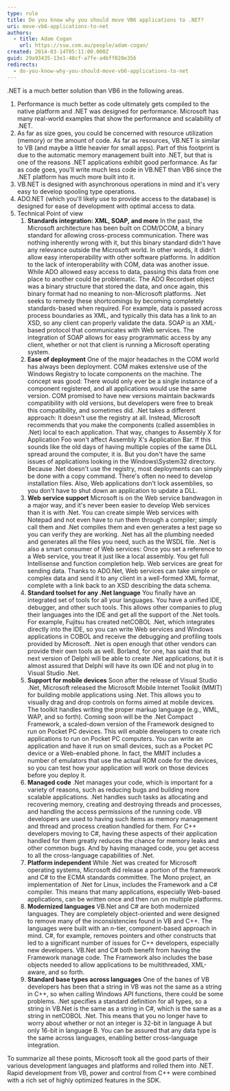```yaml
---
type: rule
title: Do you know why you should move VB6 applications to .NET?
uri: move-vb6-applications-to-net
authors:
  - title: Adam Cogan
    url: https://ssw.com.au/people/adam-cogan/
created: 2014-03-14T05:11:00.000Z
guid: 29a93435-13e1-48cf-a7fe-a4bff028e356
redirects:
  - do-you-know-why-you-should-move-vb6-applications-to-net
---
```

.NET is a much better solution than VB6 in the following areas.

<!--endintro-->

1. Performance is much better as code ultimately gets compiled to the native platform and .NET was designed for performance. Microsoft has many real-world examples that show the performance and scalability of .NET.
2. As far as size goes, you could be concerned with resource utilization (memory) or the amount of code. As far as resources, VB.NET is similar to VB (and maybe a little heavier for small apps). Part of this footprint is due to the automatic memory management built into .NET, but that is one of the reasons .NET applications exhibit good performance. As far as code goes, you'll write much less code in VB.NET than VB6 since the .NET platform has much more built into it.
3. VB.NET is designed with asynchronous operations in mind and it's very easy to develop spooling type operations.
4. ADO.NET (which you'll likely use to provide access to the database) is designed for ease of development with optimal access to data.
5. Technical Point of view
    1. **Standards integration: XML, SOAP, and more** In the past, the Microsoft architecture has been built on COM/DCOM, a binary standard for allowing cross-process communication. There was nothing inherently wrong with it, but this binary standard didn't have any relevance outside the Microsoft world. In other words, it didn't allow easy interoperability with other software platforms. In addition to the lack of interoperability with COM, data was another issue. While ADO allowed easy access to data, passing this data from one place to another could be problematic. The ADO Recordset object was a binary structure that stored the data, and once again, this binary format had no meaning to non-Microsoft platforms. .Net seeks to remedy these shortcomings by becoming completely standards-based when required. For example, data is passed across process boundaries as XML, and typically this data has a link to an XSD, so any client can properly validate the data. SOAP is an XML-based protocol that communicates with Web services. The integration of SOAP allows for easy programmatic access by any client, whether or not that client is running a Microsoft operating system.
    2. **Ease of deployment** One of the major headaches in the COM world has always been deployment. COM makes extensive use of the Windows Registry to locate components on the machine. The concept was good: There would only ever be a single instance of a component registered, and all applications would use the same version. COM promised to have new versions maintain backwards compatibility with old versions, but developers were free to break this compatibility, and sometimes did. .Net takes a different approach: It doesn't use the registry at all. Instead, Microsoft recommends that you make the components (called assemblies in .Net) local to each application. That way, changes to Assembly X for Application Foo won't affect Assembly X's Application Bar. If this sounds like the old days of having multiple copies of the same DLL spread around the computer, it is. But you don't have the same issues of applications looking in the Windows\System32 directory. Because .Net doesn't use the registry, most deployments can simply be done with a copy command. There's often no need to develop installation files. Also, Web applications don't lock assemblies, so you don't have to shut down an application to update a DLL.
    3. **Web service support** Microsoft is on the Web service bandwagon in a major way, and it's never been easier to develop Web services than it is with .Net. You can create simple Web services with Notepad and not even have to run them through a compiler; simply call them and .Net compiles them and even generates a test page so you can verify they are working. .Net has all the plumbing needed and generates all the files you need, such as the WSDL file. .Net is also a smart consumer of Web services: Once you set a reference to a Web service, you treat it just like a local assembly. You get full Intellisense and function completion help. Web services are great for sending data. Thanks to ADO.Net, Web services can take simple or complex data and send it to any client in a well-formed XML format, complete with a link back to an XSD describing the data schema.
    4. **Standard toolset for any .Net language** You finally have an integrated set of tools for all your languages. You have a unified IDE, debugger, and other such tools. This allows other companies to plug their languages into the IDE and get all the support of the .Net tools. For example, Fujitsu has created netCOBOL .Net, which integrates directly into the IDE, so you can write Web services and Windows applications in COBOL and receive the debugging and profiling tools provided by Microsoft. .Net is open enough that other vendors can provide their own tools as well. Borland, for one, has said that its next version of Delphi will be able to create .Net applications, but it is almost assured that Delphi will have its own IDE and not plug in to Visual Studio .Net.
    5. **Support for mobile devices** Soon after the release of Visual Studio .Net, Microsoft released the Microsoft Mobile Internet Toolkit (MMIT) for building mobile applications using .Net. This allows you to visually drag and drop controls on forms aimed at mobile devices. The toolkit handles writing the proper markup language (e.g., WML, WAP, and so forth). Coming soon will be the .Net Compact Framework, a scaled-down version of the Framework designed to run on Pocket PC devices. This will enable developers to create rich applications to run on Pocket PC computers. You can write an application and have it run on small devices, such as a Pocket PC device or a Web-enabled phone. In fact, the MMIT includes a number of emulators that use the actual ROM code for the devices, so you can test how your application will work on those devices before you deploy it.
    6. **Managed code** .Net manages your code, which is important for a variety of reasons, such as reducing bugs and building more scalable applications. .Net handles such tasks as allocating and recovering memory, creating and destroying threads and processes, and handling the access permissions of the running code. VB developers are used to having such items as memory management and thread and process creation handled for them. For C++ developers moving to C#, having these aspects of their application handled for them greatly reduces the chance for memory leaks and other common bugs. And by having managed code, you get access to all the cross-language capabilities of .Net.
    7. **Platform independent** While .Net was created for Microsoft operating systems, Microsoft did release a portion of the framework and C# to the ECMA standards committee. The Mono project, an implementation of .Net for Linux, includes the Framework and a C# compiler. This means that many applications, especially Web-based applications, can be written once and then run on multiple platforms.
    8. **Modernized languages** VB.Net and C# are both modernized languages. They are completely object-oriented and were designed to remove many of the inconsistencies found in VB and C++. The languages were built with an n-tier, component-based approach in mind. C#, for example, removes pointers and other constructs that led to a significant number of issues for C++ developers, especially new developers. VB.Net and C# both benefit from having the Framework manage code. The Framework also includes the base objects needed to allow applications to be multithreaded, XML-aware, and so forth.
    9. **Standard base types across languages** One of the banes of VB developers has been that a string in VB was not the same as a string in C++, so when calling Windows API functions, there could be some problems. .Net specifies a standard definition for all types, so a string in VB.Net is the same as a string in C#, which is the same as a string in netCOBOL .Net. This means that you no longer have to worry about whether or not an integer is 32-bit in language A but only 16-bit in language B. You can be assured that any data type is the same across languages, enabling better cross-language integration.

To summarize all these points, Microsoft took all the good parts of their various development languages and platforms and rolled them into .NET. Rapid development from VB, power and control from C++ were combined with a rich set of highly optimized features in the SDK.
